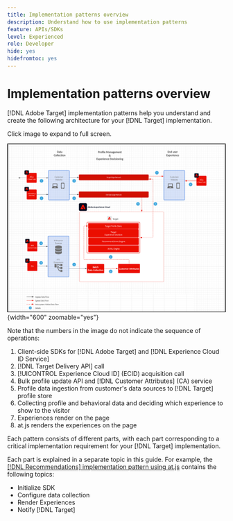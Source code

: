 ```yaml
---
title: Implementation patterns overview
description: Understand how to use implementation patterns
feature: APIs/SDKs
level: Experienced
role: Developer
hide: yes
hidefromtoc: yes
---
```

# Implementation patterns overview

[!DNL Adobe Target] implementation patterns help you understand and create the following architecture for your [!DNL Target] implementation.

Click image to expand to full screen.

![Adobe Target architecture diagram](/help/dev/patterns/assets/architecture-chart.png){width="600" zoomable="yes"}

Note that the numbers in the image do not indicate the sequence of operations:

1. Client-side SDKs for [!DNL Adobe Target] and [!DNL Experience Cloud ID Service]
1. [!DNL Target Delivery API] call
1. [!UICONTROL Experience Cloud ID] (ECID) acquisition call
1. Bulk profile update API and [!DNL Customer Attributes] (CA) service
1. Profile data ingestion from customer's data sources to [!DNL Target] profile store
1. Collecting profile and behavioral data and deciding which experience to show to the visitor
1. Experiences render on the page
1. at.js renders the experiences on the page

Each pattern consists of different parts, with each part corresponding to a critical implementation requirement for your [!DNL Target] implementation.

Each part is explained in a separate topic in this guide. For example, the [[!DNL Recommendations] implementation pattern using at.js](/help/dev/patterns/recs-atjs/recs-implementation-pattern-atjs.md) contains the following topics: 

* Initialize SDK
* Configure data collection
* Render Experiences
* Notify [!DNL Target]

